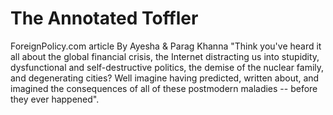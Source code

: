 # The Annotated Toffler

ForeignPolicy.com article By Ayesha & Parag Khanna "Think you've
heard it all about the global financial crisis, the Internet
distracting us into stupidity, dysfunctional and self-destructive
politics, the demise of the nuclear family, and degenerating cities?
Well imagine having predicted, written about, and imagined the
consequences of all of these postmodern maladies -- before they ever
happened".











